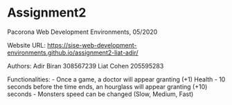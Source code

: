 # Assignment2
Pacorona
Web Development Environments, 05/2020


Website URL:
    https://sise-web-development-environments.github.io/assignment2-liat-adir/


Authors:
    Adir Biran 308567239
    Liat Cohen 205595283


Functionalities:
    - Once a game, a doctor will appear granting (+1) Health
    - 10 seconds before the time ends, an hourglass will appear granting (+10) seconds
    - Monsters speed can be changed (Slow, Medium, Fast)

